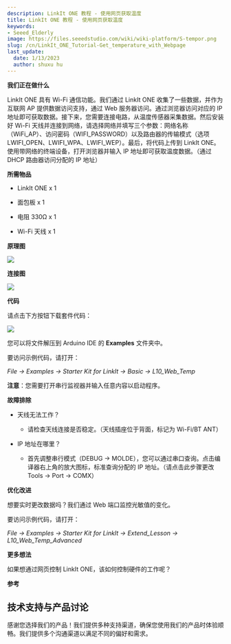 ```yaml
---
description: LinkIt ONE 教程 - 使用网页获取温度
title: LinkIt ONE 教程 - 使用网页获取温度
keywords:
- Seeed_Elderly
image: https://files.seeedstudio.com/wiki/wiki-platform/S-tempor.png
slug: /cn/LinkIt_ONE_Tutorial-Get_temperature_with_Webpage
last_update:
  date: 1/13/2023
  author: shuxu hu
---
```


**我们正在做什么**

LinkIt ONE 具有 Wi-Fi 通信功能。我们通过 LinkIt ONE 收集了一些数据，并作为互联网 AP 提供数据访问支持，通过 Web 服务器访问。通过浏览器访问对应的 IP 地址即可获取数据。接下来，您需要连接电路，从温度传感器采集数据。然后安装好 Wi-Fi 天线并连接到网络，请选择网络并填写三个参数：网络名称（WiFi_AP）、访问密码（WIFI_PASSWORD）以及路由器的传输模式（选项 LWIFI_OPEN、LWIFI_WPA、LWIFI_WEP）。最后，将代码上传到 LinkIt ONE。使用带网络的终端设备，打开浏览器并输入 IP 地址即可获取温度数据。（通过 DHCP 路由器访问分配的 IP 地址）

**所需物品**

*   LinkIt ONE x 1

*   面包板 x 1

*   电阻 330Ω x 1
*   Wi-Fi 天线 x 1

**原理图**

![](https://files.seeedstudio.com/wiki/LinkIt_ONE_Tutorial-Get_temperature_with_Webpage/img/LinkItONE_Kit_10_1.jpg)

**连接图**

![](https://files.seeedstudio.com/wiki/LinkIt_ONE_Tutorial-Get_temperature_with_Webpage/img/LinkItONE_Kit_10_2.jpg)

**代码**

请点击下方按钮下载套件代码：

[![](https://files.seeedstudio.com/wiki/LinkIt_ONE_Tutorial-Get_temperature_with_Webpage/img/Code_sidekick_linkit.png)](https://github.com/Seeed-Studio/Sidekick_Basic_Kit_for_LinkIt)

您可以将文件解压到 Arduino IDE 的 **Examples** 文件夹中。

要访问示例代码，请打开：

_File -> Examples -> Starter Kit for LinkIt -> Basic -> L10_Web_Temp_

**注意**：您需要打开串行监视器并输入任意内容以启动程序。

**故障排除**

*   天线无法工作？

    *   请检查天线连接是否稳定。（天线插座位于背面，标记为 Wi-Fi/BT ANT）

*   IP 地址在哪里？

    *   首先调整串行模式（DEBUG -> MOLDE），您可以通过串口查询。点击编译器右上角的放大图标，标准查询分配的 IP 地址。（请点击此步骤更改 Tools -> Port -> COMX）

**优化改进**

想要实时更改数据吗？我们通过 Web 端口监控光敏值的变化。

要访问示例代码，请打开：

_File -> Examples -> Starter Kit for LinkIt -> Extend_Lesson -> L10_Web_Temp_Advanced_

**更多想法**

如果想通过网页控制 LinkIt ONE，该如何控制硬件的工作呢？

**参考**
<!-- 
*   [基础知识](/cn/LinkIt_ONE_Tutorial-The_Basics)

*   [Hello World](/cn/LinkIt_ONE_Tutorial-Hello_World)

*   [按钮控制](/cn/LinkIt_ONE_Tutorial-Push_Button)

*   [跑马灯](/cn/LinkIt_ONE_Tutorial-Marquee)

*   [多彩世界](/cn/LinkIt_ONE_Tutorial-Colorful_World)

*   [模拟接口](/cn/LinkIt_ONE_Tutorial-Analog_Interface)

*   [迷你舵机](/cn/LinkIt-ONE-Tutorial---Mini-Servo)

*   [光传感器](/cn/LinkIt_ONE_Tutorial-Light-Sensor)

*   [短信控制 LED](/cn/LinkIt_ONE_Tutorial-SMS_control_the_LED)

*   [使用网页获取温度](/cn/LinkIt_ONE_Tutorial-Get_temperature_with_Webpage) -->

## 技术支持与产品讨论

感谢您选择我们的产品！我们提供多种支持渠道，确保您使用我们的产品时体验顺畅。我们提供多个沟通渠道以满足不同的偏好和需求。

<div class="button_tech_support_container">
<a href="https://forum.seeedstudio.com/" class="button_forum"></a> 
<a href="https://www.seeedstudio.com/contacts" class="button_email"></a>
</div>

<div class="button_tech_support_container">
<a href="https://discord.gg/eWkprNDMU7" class="button_discord"></a> 
<a href="https://github.com/Seeed-Studio/wiki-documents/discussions/69" class="button_discussion"></a>
</div>